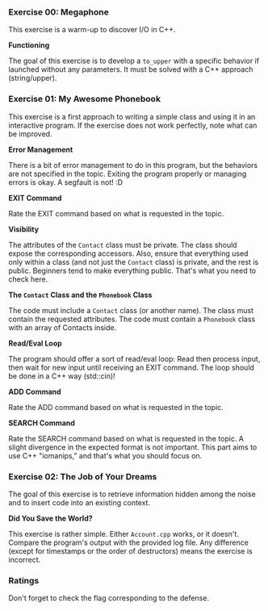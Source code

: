 ### Exercise 00: Megaphone

This exercise is a warm-up to discover I/O in C++.

**Functioning**

The goal of this exercise is to develop a `to_upper` with a specific behavior if launched without any parameters.
It must be solved with a C++ approach (string/upper).

### Exercise 01: My Awesome Phonebook

This exercise is a first approach to writing a simple class and using it in an interactive program.
If the exercise does not work perfectly, note what can be improved.

**Error Management**

There is a bit of error management to do in this program, but the behaviors are not specified in the topic. Exiting the program properly or managing errors is okay. A segfault is not! :D

**EXIT Command**

Rate the EXIT command based on what is requested in the topic.

**Visibility**

The attributes of the `Contact` class must be private. The class should expose the corresponding accessors. Also, ensure that everything used only within a class (and not just the `Contact` class) is private, and the rest is public. Beginners tend to make everything public. That's what you need to check here.

**The `Contact` Class and the `Phonebook` Class**

The code must include a `Contact` class (or another name).
The class must contain the requested attributes.
The code must contain a `Phonebook` class with an array of Contacts inside.

**Read/Eval Loop**

The program should offer a sort of read/eval loop:
Read then process input, then wait for new input until receiving an EXIT command.
The loop should be done in a C++ way (std::cin)!

**ADD Command**

Rate the ADD command based on what is requested in the topic.

**SEARCH Command**

Rate the SEARCH command based on what is requested in the topic. A slight divergence in the expected format is not important. This part aims to use C++ "iomanips," and that's what you should focus on.

### Exercise 02: The Job of Your Dreams

The goal of this exercise is to retrieve information hidden among the noise and to insert code into an existing context.

**Did You Save the World?**

This exercise is rather simple. Either `Account.cpp` works, or it doesn't. Compare the program's output with the provided log file.
Any difference (except for timestamps or the order of destructors) means the exercise is incorrect.

### Ratings

Don't forget to check the flag corresponding to the defense.
